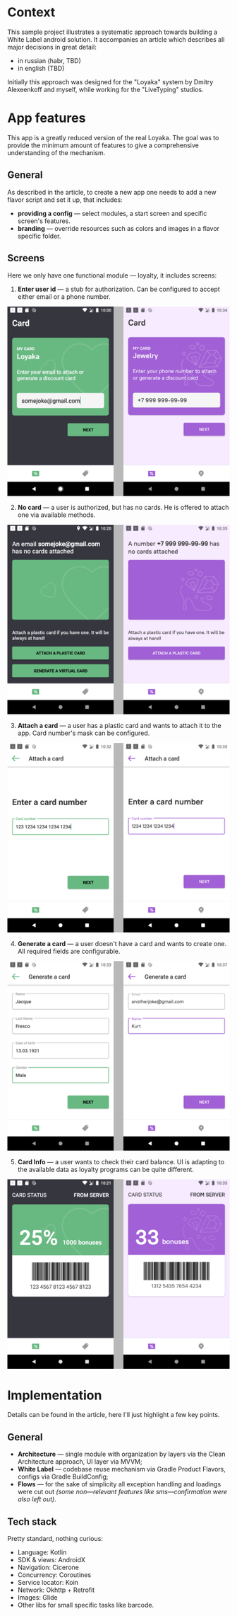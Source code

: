 # Context
This sample project illustrates a systematic approach towards building a White Label android solution. 
It accompanies an article which describes all major decisions in great detail:
* in russian (habr, TBD)
* in english (TBD)

Initially this approach was designed for the "Loyaka" system by Dmitry Alexeenkoff and myself, while working for the "LiveTyping" studios.

# App features
This app is a greatly reduced version of the real Loyaka. The goal was to provide the minimum amount of features to 
give a comprehensive understanding of the mechanism. 

## General
As described in the article, to create a new app one needs to add a new flavor script and set it up, that includes:
* **providing a config** — select modules, a start screen and specific screen's features.
* **branding** — override resources such as colors and images in a flavor specific folder.

## Screens
Here we only have one functional module — loyalty, it includes screens:
1. **Enter user id** — a stub for authorization. Can be configured to accept either email or a phone number. 

![Screen comprasion](./docs-images/1_enter_user_id.png)

2. **No card** — a user is authorized, but has no cards. He is offered to attach one via available methods. 

![Screen comprasion](./docs-images/2_no_card.png)

3. **Attach a card** — a user has a plastic card and wants to attach it to the app. Card number's mask can be configured.

![Screen comprasion](./docs-images/3_attach_card.png)

4. **Generate a card** — a user doesn't have a card and wants to create one. All required fields are configurable. 

![Screen comprasion](./docs-images/4_generate_card.png)

5. **Card Info** — a user wants to check their card balance. UI is adapting to the available data as loyalty programs can be quite different.

![Screen comprasion](./docs-images/5_card.png)

# Implementation 

Details can be found in the article, here I'll just highlight a few key points.

## General

* **Architecture** — single module with organization by layers via the Clean Architecture approach, UI layer via MVVM;
* **White Label** — codebase reuse mechanism via Gradle Product Flavors, configs via Gradle BuildConfig;
* **Flows** — for the sake of simplicity all exception handling and loadings were cut out *(some non—relevant features
like sms—confirmation were also left out)*.

## Tech stack
Pretty standard, nothing curious:
* Language: Kotlin
* SDK & views: AndroidX
* Navigation: Cicerone
* Concurrency: Coroutines
* Service locator: Koin
* Network: Okhttp + Retrofit
* Images: Glide
* Other libs for small specific tasks like barcode.